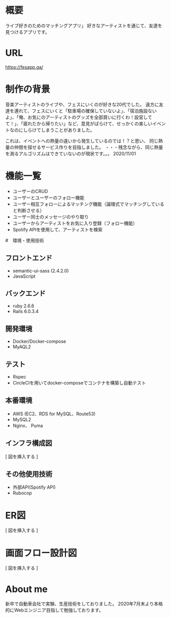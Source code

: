 # 概要
ライブ好きのためのマッチングアプリ」
好きなアーティストを通じて、友達を見つけるアプリです。

# URL
https://fesapp.ga/

# 制作の背景
音楽アーティストのライブや、フェスにいくのが好きな20代でした。
遠方に友達を連れて、フェスにいくと「駐車場の確保していないよ」、「宿泊施設ないよ」、「俺、お気にのアーティストのグッズを全部買いに行くわ！設営してて！」、「疲れたから帰りたい」など、意見がばらけて、せっかくの楽しいイベントなのにしらけてしまうことがありました。

これは、イベントへの熱量の違いから発生しているのでは！？と思い、
同じ熱量の仲間を探せるサービス作りを目指しました。
・・・残念ながら、同じ熱量を測るアルゴリズムはできていないのが現状です。。。
2020/11/01

# 機能一覧
* ユーザーのCRUD
* ユーザーとユーザーのフォロー機能
* ユーザー相互フォローによるマッチング機能（論理式でマッチングしていると判断させる）
* ユーザー同士のメッセージのやり取り
* ユーザーからアーティストをお気に入り登録（フォロー機能）
* Spotify APIを使用して、アーティストを検索

#　環境・使用技術

## フロントエンド
* semantic-ui-sass (2.4.2.0)
* JavaScript

## バックエンド
* ruby 2.6.6
* Rails 6.0.3.4

## 開発環境
* Docker/Docker-compose
* MyAQL2

## テスト
* Rspec
* CircleCIを用いてdocker-composeでコンテナを構築し自動テスト

## 本番環境
* AWS (EC2、RDS for MySQL、Route53)
* MySQL2
* Nginx、 Puma

##  インフラ構成図

[ 図を挿入する ]

## その他使用技術

* 外部API(Spotify API)
* Rubocop

# ER図

[ 図を挿入する ]

# 画面フロー設計図

[ 図を挿入する ]

# About me
新卒で自動車会社で実験、生産技術をしておりました。
2020年7月末より本格的にWebエンジニア目指して勉強しております。
